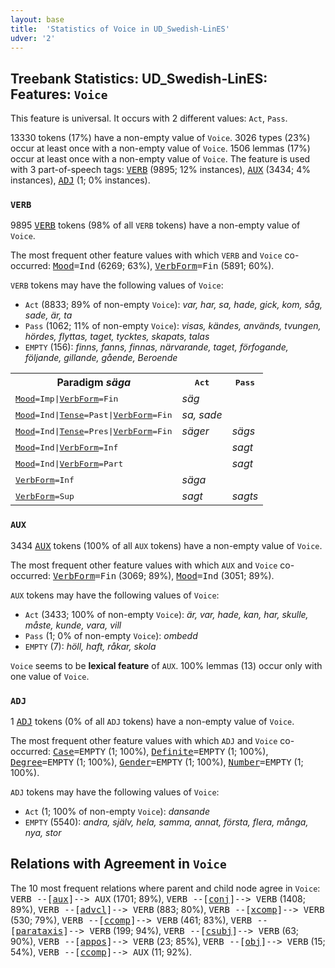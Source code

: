 ```yaml
---
layout: base
title:  'Statistics of Voice in UD_Swedish-LinES'
udver: '2'
---
```


## Treebank Statistics: UD_Swedish-LinES: Features: `Voice`

This feature is universal.
It occurs with 2 different values: `Act`, `Pass`.

13330 tokens (17%) have a non-empty value of `Voice`.
3026 types (23%) occur at least once with a non-empty value of `Voice`.
1506 lemmas (17%) occur at least once with a non-empty value of `Voice`.
The feature is used with 3 part-of-speech tags: <tt><a href="sv_lines-pos-VERB.html">VERB</a></tt> (9895; 12% instances), <tt><a href="sv_lines-pos-AUX.html">AUX</a></tt> (3434; 4% instances), <tt><a href="sv_lines-pos-ADJ.html">ADJ</a></tt> (1; 0% instances).

### `VERB`

9895 <tt><a href="sv_lines-pos-VERB.html">VERB</a></tt> tokens (98% of all `VERB` tokens) have a non-empty value of `Voice`.

The most frequent other feature values with which `VERB` and `Voice` co-occurred: <tt><a href="sv_lines-feat-Mood.html">Mood</a></tt><tt>=Ind</tt> (6269; 63%), <tt><a href="sv_lines-feat-VerbForm.html">VerbForm</a></tt><tt>=Fin</tt> (5891; 60%).

`VERB` tokens may have the following values of `Voice`:

* `Act` (8833; 89% of non-empty `Voice`): <em>var, har, sa, hade, gick, kom, såg, sade, är, ta</em>
* `Pass` (1062; 11% of non-empty `Voice`): <em>visas, kändes, används, tvungen, hördes, flyttas, taget, tycktes, skapats, talas</em>
* `EMPTY` (156): <em>finns, fanns, finnas, närvarande, taget, förfogande, följande, gillande, gående, Beroende</em>

<table>
  <tr><th>Paradigm <i>säga</i></th><th><tt>Act</tt></th><th><tt>Pass</tt></th></tr>
  <tr><td><tt><tt><a href="sv_lines-feat-Mood.html">Mood</a></tt><tt>=Imp</tt>|<tt><a href="sv_lines-feat-VerbForm.html">VerbForm</a></tt><tt>=Fin</tt></tt></td><td><em>säg</em></td><td></td></tr>
  <tr><td><tt><tt><a href="sv_lines-feat-Mood.html">Mood</a></tt><tt>=Ind</tt>|<tt><a href="sv_lines-feat-Tense.html">Tense</a></tt><tt>=Past</tt>|<tt><a href="sv_lines-feat-VerbForm.html">VerbForm</a></tt><tt>=Fin</tt></tt></td><td><em>sa, sade</em></td><td></td></tr>
  <tr><td><tt><tt><a href="sv_lines-feat-Mood.html">Mood</a></tt><tt>=Ind</tt>|<tt><a href="sv_lines-feat-Tense.html">Tense</a></tt><tt>=Pres</tt>|<tt><a href="sv_lines-feat-VerbForm.html">VerbForm</a></tt><tt>=Fin</tt></tt></td><td><em>säger</em></td><td><em>sägs</em></td></tr>
  <tr><td><tt><tt><a href="sv_lines-feat-Mood.html">Mood</a></tt><tt>=Ind</tt>|<tt><a href="sv_lines-feat-VerbForm.html">VerbForm</a></tt><tt>=Inf</tt></tt></td><td></td><td><em>sagt</em></td></tr>
  <tr><td><tt><tt><a href="sv_lines-feat-Mood.html">Mood</a></tt><tt>=Ind</tt>|<tt><a href="sv_lines-feat-VerbForm.html">VerbForm</a></tt><tt>=Part</tt></tt></td><td></td><td><em>sagt</em></td></tr>
  <tr><td><tt><tt><a href="sv_lines-feat-VerbForm.html">VerbForm</a></tt><tt>=Inf</tt></tt></td><td><em>säga</em></td><td></td></tr>
  <tr><td><tt><tt><a href="sv_lines-feat-VerbForm.html">VerbForm</a></tt><tt>=Sup</tt></tt></td><td><em>sagt</em></td><td><em>sagts</em></td></tr>
</table>

### `AUX`

3434 <tt><a href="sv_lines-pos-AUX.html">AUX</a></tt> tokens (100% of all `AUX` tokens) have a non-empty value of `Voice`.

The most frequent other feature values with which `AUX` and `Voice` co-occurred: <tt><a href="sv_lines-feat-VerbForm.html">VerbForm</a></tt><tt>=Fin</tt> (3069; 89%), <tt><a href="sv_lines-feat-Mood.html">Mood</a></tt><tt>=Ind</tt> (3051; 89%).

`AUX` tokens may have the following values of `Voice`:

* `Act` (3433; 100% of non-empty `Voice`): <em>är, var, hade, kan, har, skulle, måste, kunde, vara, vill</em>
* `Pass` (1; 0% of non-empty `Voice`): <em>ombedd</em>
* `EMPTY` (7): <em>höll, haft, råkar, skola</em>

`Voice` seems to be **lexical feature** of `AUX`. 100% lemmas (13) occur only with one value of `Voice`.

### `ADJ`

1 <tt><a href="sv_lines-pos-ADJ.html">ADJ</a></tt> tokens (0% of all `ADJ` tokens) have a non-empty value of `Voice`.

The most frequent other feature values with which `ADJ` and `Voice` co-occurred: <tt><a href="sv_lines-feat-Case.html">Case</a></tt><tt>=EMPTY</tt> (1; 100%), <tt><a href="sv_lines-feat-Definite.html">Definite</a></tt><tt>=EMPTY</tt> (1; 100%), <tt><a href="sv_lines-feat-Degree.html">Degree</a></tt><tt>=EMPTY</tt> (1; 100%), <tt><a href="sv_lines-feat-Gender.html">Gender</a></tt><tt>=EMPTY</tt> (1; 100%), <tt><a href="sv_lines-feat-Number.html">Number</a></tt><tt>=EMPTY</tt> (1; 100%).

`ADJ` tokens may have the following values of `Voice`:

* `Act` (1; 100% of non-empty `Voice`): <em>dansande</em>
* `EMPTY` (5540): <em>andra, själv, hela, samma, annat, första, flera, många, nya, stor</em>

## Relations with Agreement in `Voice`

The 10 most frequent relations where parent and child node agree in `Voice`:
<tt>VERB --[<tt><a href="sv_lines-dep-aux.html">aux</a></tt>]--> AUX</tt> (1701; 89%),
<tt>VERB --[<tt><a href="sv_lines-dep-conj.html">conj</a></tt>]--> VERB</tt> (1408; 89%),
<tt>VERB --[<tt><a href="sv_lines-dep-advcl.html">advcl</a></tt>]--> VERB</tt> (883; 80%),
<tt>VERB --[<tt><a href="sv_lines-dep-xcomp.html">xcomp</a></tt>]--> VERB</tt> (530; 79%),
<tt>VERB --[<tt><a href="sv_lines-dep-ccomp.html">ccomp</a></tt>]--> VERB</tt> (461; 83%),
<tt>VERB --[<tt><a href="sv_lines-dep-parataxis.html">parataxis</a></tt>]--> VERB</tt> (199; 94%),
<tt>VERB --[<tt><a href="sv_lines-dep-csubj.html">csubj</a></tt>]--> VERB</tt> (63; 90%),
<tt>VERB --[<tt><a href="sv_lines-dep-appos.html">appos</a></tt>]--> VERB</tt> (23; 85%),
<tt>VERB --[<tt><a href="sv_lines-dep-obj.html">obj</a></tt>]--> VERB</tt> (15; 54%),
<tt>VERB --[<tt><a href="sv_lines-dep-ccomp.html">ccomp</a></tt>]--> AUX</tt> (11; 92%).

